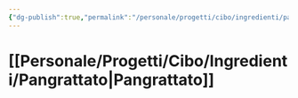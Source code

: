 ```yaml
---
{"dg-publish":true,"permalink":"/personale/progetti/cibo/ingredienti/pangrattato/"}
---
```


# [[Personale/Progetti/Cibo/Ingredienti/Pangrattato\|Pangrattato]]

